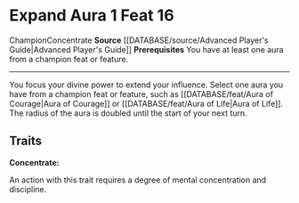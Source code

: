 ﻿---
actions: '[one-action]'
feat: Expand Aura
id: '1690'
level: '16'
name: Expand Aura
prerequisite: You have at least one [[DATABASE/trait/Aura|aura]] from a champion feat
  orfeature.
rarity: Common
source: '[[DATABASE/source/Advanced Player''s Guide|Advanced Player''s Guide]]'
trait:
- '[[DATABASE/trait/Champion|Champion]]'
- '[[DATABASE/trait/Concentrate|Concentrate]]'
type: Feat

---
# Expand Aura <span class="action-icon">1</span> <span class="item-type">Feat 16</span>

<span class="item-trait">Champion</span><span class="item-trait">Concentrate</span>
**Source** [[DATABASE/source/Advanced Player's Guide|Advanced Player's Guide]] 
**Prerequisites** You have at least one aura from a champion feat or feature.

---
You focus your divine power to extend your influence. Select one aura you have from a champion feat or feature, such as [[DATABASE/feat/Aura of Courage|Aura of Courage]] or [[DATABASE/feat/Aura of Life|Aura of Life]]. The radius of the aura is doubled until the start of your next turn.

## Traits

**Concentrate:**

An action with this trait requires a degree of mental concentration and discipline.